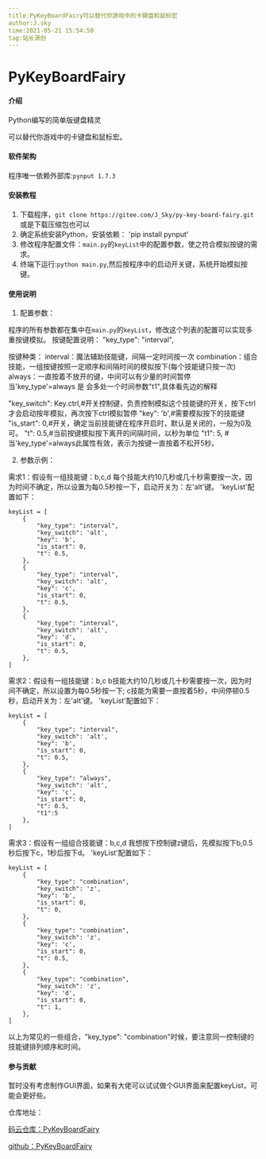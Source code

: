 ```yaml
---
title:PyKeyBoardFairy可以替代你游戏中的卡键盘和鼠标宏
author:J.sky
time:2021-05-21 15:54:50
tag:站长源创
---
```


# PyKeyBoardFairy

#### 介绍

Python编写的简单版键盘精灵

可以替代你游戏中的卡键盘和鼠标宏。

#### 软件架构

程序唯一依赖外部库:`pynput 1.7.3`


#### 安装教程

1.  下载程序，`git clone https://gitee.com/J_Sky/py-key-board-fairy.git` 或是下载压缩包也可以
2.  确定系统安装Python，安装依赖： 'pip install pynput'
3.  修改程序配置文件：`main.py`的`keyList`中的配置参数，使之符合模拟按键的需求。
4.  终端下运行:`python main.py`,然后按程序中的启动开关键，系统开始模拟按键。

#### 使用说明

1.  配置参数：

程序的所有参数都在集中在`main.py`的`keyList`，修改这个列表的配置可以实现多重按键模拟。
按键配置说明：
"key_type": "interval",

按键种类：
interval：魔法辅助技能键，间隔一定时间按一次
combination：组合技能，一组按键按照一定顺序和间隔时间的模拟按下(每个技能键只按一次)
always：一直按着不放开的键，中间可以有少量的时间暂停
当'key_type'=always 是 会多处一个时间参数"t1",具体看先边的解释

"key_switch": Key.ctrl,#开关控制键，负责控制模拟这个技能键的开关，按下ctrl才会启动按年模拟，再次按下ctrl模拟暂停
"key": 'b',#需要模拟按下的技能键
"is_start": 0,#开关，确定当前技能键在程序开启时，默认是关闭的，一般为0及可。
"t": 0.5,#当前按键模拟按下离开的间隔时间，以秒为单位
"t1": 5, #当'key_type'=always此属性有效，表示为按键一直按着不松开5秒。


2.  参数示例：

需求1：假设有一组技能键：b,c,d 每个技能大约10几秒或几十秒需要按一次，因为时间不确定，所以设置为每0.5秒按一下，启动开关为：左'alt'键。
'keyList'配置如下：

    keyList = [
        {
            "key_type": "interval",
            "key_switch": 'alt',
            "key": 'b',
            "is_start": 0,
            "t": 0.5,
        },
        {
            "key_type": "interval",
            "key_switch": 'alt',
            "key": 'c',
            "is_start": 0,
            "t": 0.5,
        },
        {
            "key_type": "interval",
            "key_switch": 'alt',
            "key": 'd',
            "is_start": 0,
            "t": 0.5,
        },
    ]

需求2：假设有一组技能键：b,c b技能大约10几秒或几十秒需要按一次，因为时间不确定，所以设置为每0.5秒按一下;
c技能为需要一直按着5秒，中间停顿0.5秒，启动开关为：左'alt'键。
'keyList'配置如下：

    keyList = [
        {
            "key_type": "interval",
            "key_switch": 'alt',
            "key": 'b',
            "is_start": 0,
            "t": 0.5,
        },
        {
            "key_type": "always",
            "key_switch": 'alt',
            "key": 'c',
            "is_start": 0,
            "t": 0.5,
            "t1":5
        },
    ]


需求3：假设有一组组合技能键：b,c,d 我想按下控制键z键后，先模拟按下b,0.5秒后按下c，1秒后按下d。
'keyList'配置如下：

    keyList = [
        {
            "key_type": "combination",
            "key_switch": 'z',
            "key": 'b',
            "is_start": 0,
            "t": 0,
        },
        {
            "key_type": "combination",
            "key_switch": 'z',
            "key": 'c',
            "is_start": 0,
            "t": 0.5,
        },
        {
            "key_type": "combination",
            "key_switch": 'z',
            "key": 'd',
            "is_start": 0,
            "t": 1,
        },
    ]

以上为常见的一些组合，"key_type": "combination"时候，要注意同一控制键的技能键排列顺序和时间。



#### 参与贡献

暂时没有考虑制作GUI界面，如果有大佬可以试试做个GUI界面来配置keyList，可能会更好些。

仓库地址：

[码云仓库：PyKeyBoardFairy](https://gitee.com/J_Sky/py-key-board-fairy "码云仓库")

[github：PyKeyBoardFairy](https://github.com/bosichong/PyKeyBoardFairy "PyKeyBoardFairy")



